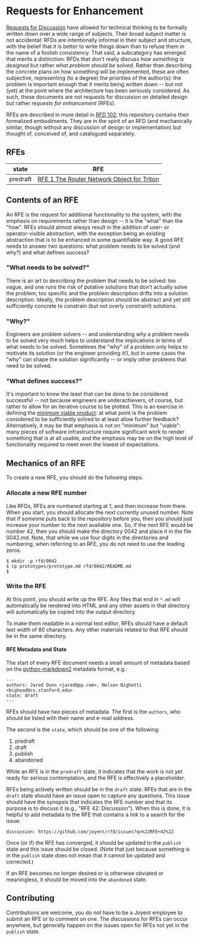 <!--
    This Source Code Form is subject to the terms of the Mozilla Public
    License, v. 2.0. If a copy of the MPL was not distributed with this
    file, You can obtain one at http://mozilla.org/MPL/2.0/.
-->

<!--
    Copyright 2017 Joyent
-->

# Requests for Enhancement

[Requests for Discussion](https://github.com/joyent/rfd) have allowed for
technical thinking to be formally written down over a wide range of subjects.
Their broad subject matter is not accidental: RFDs are intentionally informal
in their subject and structure, with the belief that it is better to write
things down than to refuse them in the name of a foolish consistency.  That
said, a subcategory has emerged that merits a distinction: RFDs that don't
really discuss *how something is designed* but rather *what problem should be
solved*.  Rather than describing the concrete plans on how something will be
implemented, these are often subjective, representing (to a degree) the
priorities of the author(s):  the problem is important enough that it merits
being written down -- but not (yet) at the point where the architecture has
been seriously considered.  As such, these documents are not requests for
discussion on detailed design but rather *requests for enhancement* (RFEs).  

RFEs are described in more detail in
[RFD 102](https://github.com/joyent/rfd/tree/master/rfd/0102/README.md);
this repository contains their formalized embodiments.  They are in the
spirit of an RFD (and mechanically similar, though without any discussion of
design or implementation) but thought of, conceived of, and catalogued
separately.  

## RFEs

| state    | RFE |
| -------- | ------------------------------------------------------------- |
| predraft | [RFE 1 The Router Network Object for Triton](./rfe/0001/README.md) |

## Contents of an RFE

An RFE is the request for additional functionality to the system, with the
emphasis on requirements rather than design -- it is the "what" than the
"how".  RFEs should almost always result in the addition of user- or
operator-visible abstraction, with the exception being an existing abstraction
that is to be enhanced in some quantifiable way.  A good RFE needs to answer
two questions:  what problem needs to be solved (and why?) and what defines
success?

### "What needs to be solved?"

There is an art to describing the problem that needs to be solved:  too
vague, and one runs the risk of putative solutions that don't actually
solve the problem; too specific and the problem description drifts into
a solution description.  Ideally, the problem description should be 
abstract and yet still sufficiently concrete to constrain (but not overly
constrain!) solutions.

### "Why?"

Engineers are problem solvers -- and understanding _why_ a problem needs to be
solved very much helps to understand the implications in terms of what needs
to be solved.  Sometimes the "why" of a problem only helps to motivate its
solution (or the engineer providing it!), but in some cases the "why" can shape
the solution significantly -- or imply other problems that need to be solved.

### "What defines success?"

It's important to know the least that can be done to be considered
successful -- not because engineers are underachievers, of course, but
rather to allow for an iterative course to be plotted.  This is an exercise
in defining the [minimum viable
product](https://en.wikipedia.org/wiki/Minimum_viable_product):  at what
point is the problem considered to be sufficiently solved to at least allow
further feedback?  Alternatively, it may be that emphasis is not on
"minimum" but "viable":  many pieces of software infrastructure require
significant work to render something that is at all usable, and the emphasis
may be on the high level of functionality required to meet even the
lowest of expectations.

## Mechanics of an RFE

To create a new RFE, you should do the following steps.

### Allocate a new RFE number

Like RFDs, RFEs are numbered starting at 1, and then increase from there.
When you start, you should allocate the next currently unused number. Note
that if someone puts back to the repository before you, then you should just
increase your number to the next available one. So, if the next RFE would be
number 42, then you should make the directory 0042 and place it in the file
0042.md. Note, that while we use four digits in the directories and
numbering, when referring to an RFE, you do not need to use the leading
zeros.

```
$ mkdir -p rfd/0042
$ cp prototypes/prototype.md rfd/0042/README.md
$
```

### Write the RFE

At this point, you should write up the RFE. Any files that end in `*.md`
will automatically be rendered into HTML and any other assets in that
directory will automatically be copied into the output directory.

To make them readable in a normal text editor, RFEs should have a default
text width of 80 characters. Any other materials related to that RFE should
be in the same directory.

#### RFE Metadata and State

The start of every RFE document needs a small amount of metadata based on the
[python-markdown2](https://github.com/trentm/python-markdown2/wiki/metadata)
metadata format, e.g.:


```
---
authors: Jared Dunn <jared@pp.com>, Nelson Bighetti <bighead@cs.stanford.edu>
state: draft
---
```

RFEs should have two pieces of metadata.  The first is the `authors`, 
who should be listed with their name and e-mail address.

The second is the `state`, which should be one of the following:

1. predraft
1. draft
1. publish
1. abandoned

While an RFE is in the `predraft` state, it indicates that the work is not
yet ready for serious contemplation, and the RFE is effectively a
placeholder.

RFEs being actively written should be in the `draft` state.  RFEs that
are in the `draft` state should have an issue open to capture any
questions. This issue should have the synopsis that indicates the RFE
number and that its purpose is to discuss it (e.g., "RFE 42: Discussion").
When this is done, it is helpful to add metadata to the RFE that contains
a link to a search for the issue:

```
discussion: https://github.com/joyent/rfd/issues?q=%22RFE+42%22
```

Once (or if) the RFE has converged, it should be updated to the `publish`
state and this issue should be closed.  (Note that just because something
is in the `publish` state does not mean that it cannot be updated and
corrected.)

If an RFE becomes no longer desired or is otherwise obviated or meaningless,
it should be moved into the `abandoned` state.

## Contributing

Contributions are welcome, you do not have to be a Joyent employee to
submit an RFE or to comment on one.  The discussions for RFEs can occur
anywhere, but generally happen on the issues open for RFEs not yet in the
`publish` state.

